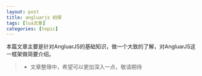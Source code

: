 ```yaml
---
layout: post
title: angluarjs 初探 
tags: [lua文章]
categories: [topic]
---
```

<p>本篇文章主要是针对AngluarJS的基础知识，做一个大致的了解，对AngluarJS这一框架做简要介绍。</p>
<blockquote>
<ul>
<li>文章整理中，希望可以更加深入一点，敬请期待</li>
</ul>
</blockquote>